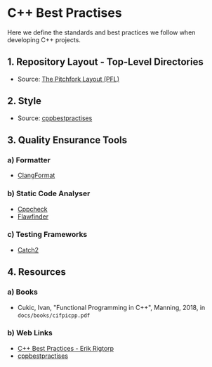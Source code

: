 # C++ Best Practises

Here we define the standards and best practices we follow when developing C++ projects.

## 1. Repository Layout - Top-Level Directories

- Source: [The Pitchfork Layout (PFL)](https://api.csswg.org/bikeshed/?force=1&url=https://raw.githubusercontent.com/vector-of-bool/pitchfork/develop/data/spec.bs#tld)

## 2. Style

- Source: [cppbestpractises](https://lefticus.gitbooks.io/cpp-best-practices/content/03-Style.html)

## 3. Quality Ensurance Tools

### a) Formatter

- [ClangFormat](https://clang.llvm.org/docs/ClangFormat.html)

### b) Static Code Analyser

- [Cppcheck](https://cppcheck.sourceforge.io)
- [Flawfinder](https://dwheeler.com/flawfinder/)

### c) Testing Frameworks

- [Catch2](https://github.com/catchorg/Catch2)

## 4. Resources

### a) Books

- Cukic, Ivan, "Functional Programming in C++", Manning, 2018, in `docs/books/cifpicpp.pdf`

### b) Web Links

- [C++ Best Practices - Erik Rigtorp](https://rigtorp.se/cpp-best-practices/)
- [cppbestpractises](https://lefticus.gitbooks.io/cpp-best-practices/content/)
